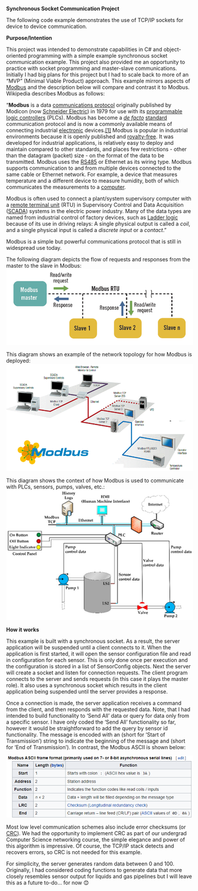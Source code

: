 **Synchronous Socket Communication Project**

The following code example demonstrates the use of TCP/IP sockets for device to device communication.

**Purpose/Intention**

This project was intended to demonstrate capabilities in C# and object-oriented programming with a simple example synchronous socket communication example. This project also provided me an opportunity to practice with socket programming and master-slave communications. Initially I had big plans for this project but I had to scale back to more of an “MVP” (Minimal Viable Product) approach. This example mirrors aspects of [Modbus](https://product-help.schneider-electric.com/ED/ES_Power/NT-NW_Modbus_IEC_Guide/EDMS/DOCA0054EN/DOCA0054xx/Master_NS_Modbus_Protocol/Master_NS_Modbus_Protocol-2.htm) and the description below will compare and contrast it to Modbus. Wikipedia describes Modbus as follows:

“**Modbus** is a data [communications protocol](https://en.wikipedia.org/wiki/Communications_protocol "Communications protocol") originally published by Modicon (now [Schneider Electric](https://en.wikipedia.org/wiki/Schneider_Electric "Schneider Electric")) in 1979 for use with its [programmable logic controllers](https://en.wikipedia.org/wiki/Programmable_logic_controller "Programmable logic controller") (PLCs). Modbus has become a _[de facto](https://en.wikipedia.org/wiki/De_facto "De facto")_ [standard](https://en.wikipedia.org/wiki/Standardization "Standardization") communication protocol and is now a commonly available means of connecting industrial [electronic](https://en.wikipedia.org/wiki/Electronics "Electronics") devices.[[1]](https://en.wikipedia.org/wiki/Modbus#cite_note-Drury2009-1) Modbus is popular in industrial environments because it is openly published and [royalty-free](https://en.wikipedia.org/wiki/Royalty-free "Royalty-free"). It was developed for industrial applications, is relatively easy to deploy and maintain compared to other standards, and places few restrictions - other than the datagram (packet) size - on the format of the data to be transmitted. Modbus uses the [RS485](https://en.wikipedia.org/wiki/RS-485 "RS-485") or Ethernet as its wiring type. Modbus supports communication to and from multiple devices connected to the same cable or Ethernet network. For example, a device that measures temperature and a different device to measure humidity, both of which communicates the measurements to a [computer](https://en.wikipedia.org/wiki/Computer "Computer").

Modbus is often used to connect a plant/system supervisory computer with a [remote terminal unit](https://en.wikipedia.org/wiki/Remote_terminal_unit "Remote terminal unit") (RTU) in Supervisory Control and Data Acquisition ([SCADA](https://en.wikipedia.org/wiki/SCADA)) systems in the electric power industry. Many of the data types are named from industrial control of factory devices, such as [Ladder logic](https://en.wikipedia.org/wiki/Ladder_logic "Ladder logic") because of its use in driving relays: A single physical output is called a _coil_, and a single physical input is called a _discrete input_ or a _contact_.”

Modbus is a simple but powerful communications protocol that is still in widespread use today.

The following diagram depicts the flow of requests and responses from the master to the slave in Modbus:
![enter image description here](./images/image1.png)

This diagram shows an example of the network topology for how Modbus is deployed:
![enter image description here](./images/image2.png)

This diagram shows the context of how Modbus is used to communicate with PLCs, sensors, pumps, valves, etc.:
![enter image description here](./images/image3.png)



**How it works**

This example is built with a synchronous socket. As a result, the server application will be suspended until a client connects to it. When the application is first started, it will open the sensor configuration file and read in configuration for each sensor. This is only done once per execution and the configuration is stored in a list of SensorConfig objects. Next the server will create a socket and listen for connection requests. The client program connects to the server and sends requests (in this case it plays the master role). It also uses a synchronous socket which results in the client application being suspended until the server provides a response.

Once a connection is made, the server application receives a command from the client, and then responds with the requested data. Note, that I had intended to build functionality to ‘Send All’ data or query for data only from a specific sensor. I have only coded the ‘Send All’ functionality so far, however it would be straightforward to add the query by sensor id functionality. The message is encoded with an <SOT> (short for ‘Start of Transmission’) string to indicate the beginning of the message and <EOT> (short for ‘End of Transmission’). In contrast, the Modbus ASCII is shown below:
  
![enter image description here](./images/image4.PNG)

Most low level communication schemes also include error checksums (or [CRC](https://en.wikipedia.org/wiki/Cyclic_redundancy_check)). We had the opportunity to implement CRC as part of our undergrad Computer Science networking course, the simple elegance and power of this algorithm is impressive. Of course, the TCP/IP stack detects and recovers errors, so CRC is not needed for this example.

For simplicity, the server generates random data between 0 and 100. Originally, I had considered coding functions to generate data that more closely resembles sensor output for liquids and gas pipelines but I will leave this as a future to-do… for now 😊
